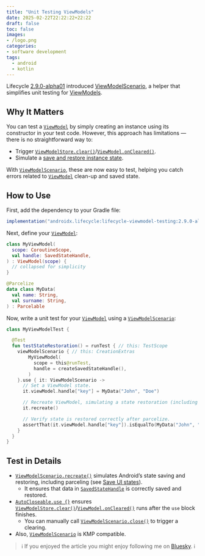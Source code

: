 ```yaml
---
title: "Unit Testing ViewModels"
date: 2025-02-22T22:22:22+22:22
draft: false
toc: false
images:
- /logo.png
categories:
- software development
tags:
  - android
  - kotlin
---
```


Lifecycle [2.9.0-alpha01](https://developer.android.com/jetpack/androidx/releases/lifecycle#2.9.0-alpha01) introduced [ViewModelScenario](https://cs.android.com/androidx/platform/frameworks/support/+/a775989d0657e5fcbd86bf7949d95a190deb2334:lifecycle/lifecycle-viewmodel-testing/src/commonMain/kotlin/androidx/lifecycle/viewmodel/testing/ViewModelScenario.kt;l=128-131 "https://cs.android.com/androidx/platform/frameworks/support/+/a775989d0657e5fcbd86bf7949d95a190deb2334:lifecycle/lifecycle-viewmodel-testing/src/commonMain/kotlin/androidx/lifecycle/viewmodel/testing/ViewModelScenario.kt;l=128-131"), a helper that simplifies unit testing for [ViewModels](https://cs.android.com/androidx/platform/frameworks/support/+/a775989d0657e5fcbd86bf7949d95a190deb2334:lifecycle/lifecycle-viewmodel/src/commonMain/kotlin/androidx/lifecycle/ViewModel.kt;l=99 "https://cs.android.com/androidx/platform/frameworks/support/+/a775989d0657e5fcbd86bf7949d95a190deb2334:lifecycle/lifecycle-viewmodel/src/commonMain/kotlin/androidx/lifecycle/ViewModel.kt;l=99").

## Why It Matters

You can test a [`ViewModel`](https://cs.android.com/androidx/platform/frameworks/support/+/a775989d0657e5fcbd86bf7949d95a190deb2334:lifecycle/lifecycle-viewmodel/src/commonMain/kotlin/androidx/lifecycle/ViewModel.kt;l=99) by simply creating an instance using its constructor in your test code. However, this approach has limitations — there is no straightforward way to:

- Trigger [`ViewModelStore.clear()`](https://cs.android.com/androidx/platform/frameworks/support/+/a775989d0657e5fcbd86bf7949d95a190deb2334:lifecycle/lifecycle-viewmodel/src/commonMain/kotlin/androidx/lifecycle/ViewModelStore.kt;l=56)/[`ViewModel.onCleared()`](https://cs.android.com/androidx/platform/frameworks/support/+/a775989d0657e5fcbd86bf7949d95a190deb2334:lifecycle/lifecycle-viewmodel/src/commonMain/kotlin/androidx/lifecycle/ViewModel.kt;l=167).
- Simulate a [save and restore instance state](https://developer.android.com/topic/libraries/architecture/saving-states#onsaveinstancestate).

With [`ViewModelScenario`](https://cs.android.com/androidx/platform/frameworks/support/+/a775989d0657e5fcbd86bf7949d95a190deb2334:lifecycle/lifecycle-viewmodel-testing/src/commonMain/kotlin/androidx/lifecycle/viewmodel/testing/ViewModelScenario.kt;l=128-131), these are now easy to test, helping you catch errors related to [`ViewModel`](https://cs.android.com/androidx/platform/frameworks/support/+/a775989d0657e5fcbd86bf7949d95a190deb2334:lifecycle/lifecycle-viewmodel/src/commonMain/kotlin/androidx/lifecycle/ViewModel.kt;l=99) clean-up and saved state.

## How to Use

First, add the dependency to your Gradle file:

```groovy
implementation("androidx.lifecycle:lifecycle-viewmodel-testing:2.9.0-alpha10")
```

Next, define your [`ViewModel`](https://cs.android.com/androidx/platform/frameworks/support/+/a775989d0657e5fcbd86bf7949d95a190deb2334:lifecycle/lifecycle-viewmodel/src/commonMain/kotlin/androidx/lifecycle/ViewModel.kt;l=99):

```kotlin
class MyViewModel(
  scope: CoroutineScope,
  val handle: SavedStateHandle,
) : ViewModel(scope) {
  // collapsed for simplicity
}

@Parcelize
data class MyData(
  val name: String,
  val surname: String,
) : Parcelable
```

Now, write a unit test for your [`ViewModel`](https://cs.android.com/androidx/platform/frameworks/support/+/a775989d0657e5fcbd86bf7949d95a190deb2334:lifecycle/lifecycle-viewmodel/src/commonMain/kotlin/androidx/lifecycle/ViewModel.kt;l=99) using a [`ViewModelScenario`](https://cs.android.com/androidx/platform/frameworks/support/+/a775989d0657e5fcbd86bf7949d95a190deb2334:lifecycle/lifecycle-viewmodel-testing/src/commonMain/kotlin/androidx/lifecycle/viewmodel/testing/ViewModelScenario.kt;l=128-131):

```kotlin
class MyViewModelTest {

  @Test
  fun testStateRestoration() = runTest { // this: TestScope
    viewModelScenario { // this: CreationExtras
        MyViewModel(
          scope = this@runTest,
          handle = createSavedStateHandle(),
        )
    }.use { it: ViewModelScenario ->
      // Set a ViewModel state.  
      it.viewModel.handle["key"] = MyData("John", "Doe")

      // Recreate ViewModel, simulating a state restoration (including parcelize).  
      it.recreate()

      // Verify state is restored correctly after parcelize.  
      assertThat(it.viewModel.handle["key"]).isEqualTo(MyData("John", "Doe"))
    }
  }
}
```

## Test in Details

- [`ViewModelScenario.recreate()`](https://cs.android.com/androidx/platform/frameworks/support/+/a775989d0657e5fcbd86bf7949d95a190deb2334:lifecycle/lifecycle-viewmodel-testing/src/commonMain/kotlin/androidx/lifecycle/viewmodel/testing/ViewModelScenario.kt;l=92) simulates Android’s state saving and restoring, including parceling (see [Save UI states](https://developer.android.com/topic/libraries/architecture/saving-states#onsaveinstancestate)).
  - It ensures that data in [`SavedStateHandle`](https://cs.android.com/androidx/platform/frameworks/support/+/a775989d0657e5fcbd86bf7949d95a190deb2334:lifecycle/lifecycle-viewmodel-savedstate/src/androidMain/kotlin/androidx/lifecycle/SavedStateHandle.android.kt;l=30) is correctly saved and restored.
- [`AutoCloseable.use {}`](https://kotlinlang.org/api/core/kotlin-stdlib/kotlin/-auto-closeable.html) ensures [`ViewModelStore.clear()`](https://cs.android.com/androidx/platform/frameworks/support/+/a775989d0657e5fcbd86bf7949d95a190deb2334:lifecycle/lifecycle-viewmodel/src/commonMain/kotlin/androidx/lifecycle/ViewModelStore.kt;l=56)/[`ViewModel.onCleared()`](https://cs.android.com/androidx/platform/frameworks/support/+/a775989d0657e5fcbd86bf7949d95a190deb2334:lifecycle/lifecycle-viewmodel/src/commonMain/kotlin/androidx/lifecycle/ViewModel.kt;l=167) runs after the `use` block finishes.
  - You can manually call [`ViewModelScenario.close()`](https://cs.android.com/androidx/platform/frameworks/support/+/a775989d0657e5fcbd86bf7949d95a190deb2334:lifecycle/lifecycle-viewmodel-testing/src/commonMain/kotlin/androidx/lifecycle/viewmodel/testing/ViewModelScenario.kt;l=78-80) to trigger a clearing.
- Also, [`ViewModelScenario`](https://cs.android.com/androidx/platform/frameworks/support/+/a775989d0657e5fcbd86bf7949d95a190deb2334:lifecycle/lifecycle-viewmodel-testing/src/commonMain/kotlin/androidx/lifecycle/viewmodel/testing/ViewModelScenario.kt;l=128-131) is KMP compatible.

> ℹ️ If you enjoyed the article you might enjoy following me on [Bluesky](https://bsky.app/profile/marcellogalhardo.dev). ℹ️
